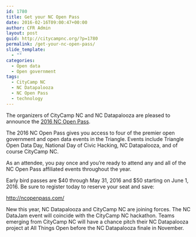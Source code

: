 ```yaml
---
id: 1780
title: Get your NC Open Pass
date: 2016-02-16T09:00:47+00:00
author: CFR Admin
layout: post
guid: http://citycampnc.org/?p=1780
permalink: /get-your-nc-open-pass/
slide_template:
  - ""
categories:
  - Open data
  - Open government
tags:
  - CityCamp NC
  - NC Datapalooza
  - NC Open Pass
  - technology
---
```

The organizers of CityCamp NC and NC Datapalooza are pleased to announce the <a href="http://ncopenpass.com/" target="_blank">2016 NC Open Pass</a>.

The 2016 NC Open Pass gives you access to four of the premier open government and open data events in the Triangle. Events include Triangle Open Data Day, National Day of Civic Hacking, NC Datapalooza, and of course CityCamp NC.

As an attendee, you pay once and you&#8217;re ready to<!--more--> attend any and all of the NC Open Pass affiliated events throughout the year.

Early bird passes are $40 through May 31, 2016 and $50 starting on June 1, 2016. Be sure to register today to reserve your seat and save:

<a href="http://ncopenpass.com/" target="_blank">http://ncopenpass.com/</a>

New this year, NC Datapalooza and CityCamp NC are joining forces. The NC DataJam event will coincide with the CityCamp NC hackathon. Teams emerging from CityCamp NC will have a chance pitch their NC Datapalooza project at All Things Open before the NC Datapalooza finale in November.